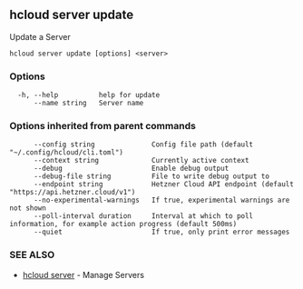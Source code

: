 ## hcloud server update

Update a Server

```
hcloud server update [options] <server>
```

### Options

```
  -h, --help          help for update
      --name string   Server name
```

### Options inherited from parent commands

```
      --config string              Config file path (default "~/.config/hcloud/cli.toml")
      --context string             Currently active context
      --debug                      Enable debug output
      --debug-file string          File to write debug output to
      --endpoint string            Hetzner Cloud API endpoint (default "https://api.hetzner.cloud/v1")
      --no-experimental-warnings   If true, experimental warnings are not shown
      --poll-interval duration     Interval at which to poll information, for example action progress (default 500ms)
      --quiet                      If true, only print error messages
```

### SEE ALSO

* [hcloud server](hcloud_server.md)	 - Manage Servers
